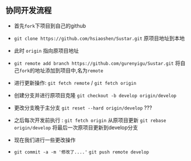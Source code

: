 ## 协同开发流程

* 首先`fork`下项目到自己的github
* `git clone https://github.com/hsiaoshen/Sustar.git` 原项目地址到本地
* 此时 `origin` 指向原项目地址
* `git remote add branch https://github.com/gurenyigu/Sustar.git` 将自己`fork`的地址添加到项目中,名为`remote`
* 进行更新操作: `git fetch remote` / `git fetch origin`
* 创建分支并进行原项目克隆 `git checkout -b develop origin/develop`
* 更改分支晚于主分支 `git reset --hard origin/develop` ???

* 之后每次开发前执行 : `git fetch origin` 从原项目更新 `git rebase origin/develop` 将最后一次原项目更新到develop分支

* 现在我们进行一些更改操作

* `git commit -a -m '修改了....'` `git push remote develop`
